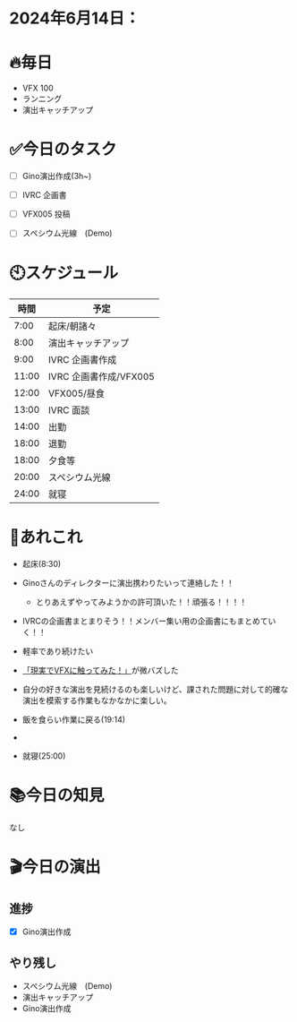 

# 2024年6月14日：

# 🔥毎日
- VFX 100
- ランニング
- 演出キャッチアップ

# ✅今日のタスク
- [ ] Gino演出作成(3h~)
- [ ] IVRC 企画書 
- [ ] VFX005 投稿
- [ ] スペシウム光線　(Demo)



# 🕙スケジュール
| 時間 |  予定 |
|----|----|
|7:00|起床/朝諸々|
|8:00|演出キャッチアップ|
|9:00|IVRC 企画書作成|
|11:00|IVRC 企画書作成/VFX005|
|12:00|VFX005/昼食|
|13:00|IVRC 面談|
|14:00|出勤|
|18:00|退勤|
|18:00|夕食等|
|20:00|スペシウム光線|
|24:00|就寝|


# 📌あれこれ
- 起床(8:30)

- Ginoさんのディレクターに演出携わりたいって連絡した！！
    - とりあえずやってみようかの許可頂いた！！頑張る！！！！

- IVRCの企画書まとまりそう！！メンバー集い用の企画書にもまとめていく！！
- 軽率であり続けたい

- [「現実でVFXに触ってみた！」](https://x.com/nats_vr/status/1801258178363166810)が微バズした

- 自分の好きな演出を見続けるのも楽しいけど、課された問題に対して的確な演出を模索する作業もなかなかに楽しい。

- 飯を食らい作業に戻る(19:14)

- 
- 就寝(25:00)


# 📚今日の知見
なし
# 🎬今日の演出


## 進捗
- [x] Gino演出作成
## やり残し
- スペシウム光線　(Demo)
- 演出キャッチアップ
- Gino演出作成

